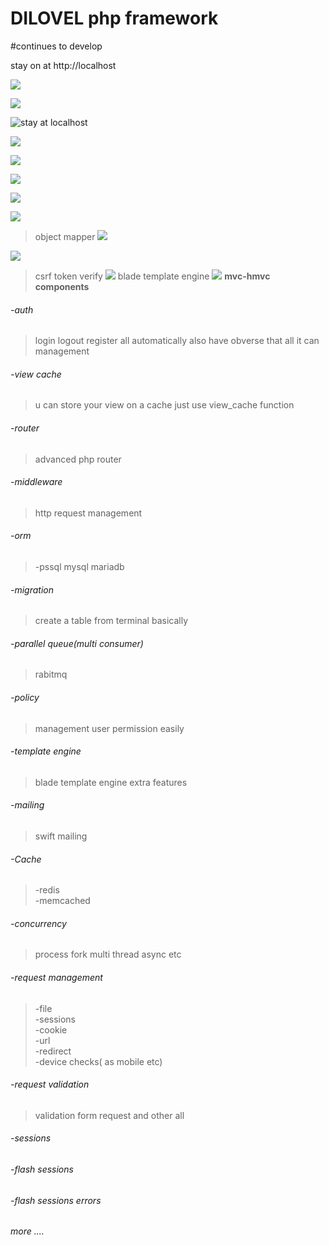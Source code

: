 # DILOVEL php framework 



#continues to develop


stay on at http://localhost

![](https://i.ibb.co/ZN5FGfQ/carbon-2.png)

![](https://i.ibb.co/3msXfvd/carbon-5.png)

![stay at localhost](https://i.ibb.co/NSVRG18/carbon.png)

![](https://i.ibb.co/t8vDxvK/carbon.png)

![](https://i.ibb.co/MP21tw6/carbon-2.png)

![](https://i.ibb.co/2gdD1vz/carbon-3.png)

![](https://i.ibb.co/L06T3Wm/carbon-3.png)

![](https://i.ibb.co/qyv0qJD/carbon-4.png)

 > object mapper 
![](https://i.ibb.co/3rrfD3q/carbon.png)
>
![](https://i.ibb.co/0D25d4B/carbon-1.png)

> csrf token verify
![](https://i.ibb.co/Bs7vV2N/carbon.png)
>blade template engine 
![](https://i.ibb.co/D15N68L/carbon.png)
**mvc-hmvc components** 
###### -auth
>login logout register all automatically also have obverse that all it can management
###### -view cache 
>u can store your view on a cache just use view_cache function
###### -router
>advanced php router
###### -middleware
>http request management
###### -orm
>-pssql mysql mariadb
###### -migration
>create a table from terminal basically

###### -parallel queue(multi consumer)
>rabitmq
###### -policy
>management user permission easily 
###### -template engine
>blade template engine extra features
###### -mailing 
>swift mailing 
###### -Cache
>-redis<br>
>-memcached<br>
###### -concurrency 
>process fork
>multi thread 
>async etc
###### -request management
>-file <br>
>-sessions<br>
>-cookie<br>
>-url<br>
>-redirect<br>
>-device checks( as mobile etc)
###### -request validation
>validation form request and other all 
###### -sessions 
###### -flash sessions 
###### -flash sessions  errors
###### more ....



